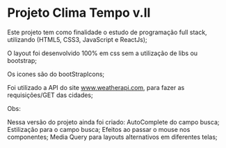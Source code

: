 # Projeto Clima Tempo v.II

Este projeto tem como finalidade o estudo de programação full stack, utilizando (HTML5, CSS3, JavaScript e ReactJs);

O layout foi desenvolvido 100% em css sem a utilização de libs ou bootstrap;

Os icones são do bootStrapIcons;

Foi utilizado a API do site www.weatherapi.com, para fazer as requisições/GET das cidades;

Obs:

Nessa versão do projeto ainda foi criado:
  AutoComplete do campo busca;
  Estilização para o campo busca;
  Efeitos ao passar o mouse nos componentes;
  Media Query para layouts alternativos em diferentes telas;
  
  
  

  





